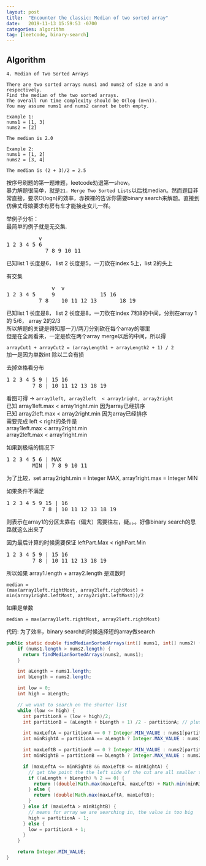 ```yaml
---
layout: post
title:  "Encounter the classic: Median of two sorted array"
date:   2019-11-13 15:59:53 -0700
categories: algorithm
tag: [leetcode, binary-search]
---
```


## Algorithm

```text
4. Median of Two Sorted Arrays

There are two sorted arrays nums1 and nums2 of size m and n respectively.
Find the median of the two sorted arrays.  
The overall run time complexity should be O(log (m+n)).
You may assume nums1 and nums2 cannot be both empty.

Example 1:
nums1 = [1, 3]
nums2 = [2]

The median is 2.0

Example 2:
nums1 = [1, 2]
nums2 = [3, 4]

The median is (2 + 3)/2 = 2.5
```

按序号刷题的第一题难题，leetcode劝退第一show。  
暴力解题很简单，就是`21. Merge Two Sorted Lists`以后找median。然而题目非常直接，要求O(logn)的效率，赤裸裸的告诉你需要binary search来解题。直接到仿佛丈母娘要求有房有车才能接走女儿一样。

举例子分析：  
最简单的例子就是无交集.  
<pre>
          v
1 2 3 4 5 6  
            7 8 9 10 11 
</pre>
已知list 1 长度是6， list 2 长度是5，一刀砍在index 5上，list 2的头上

有交集

<pre>
              v  v
1 2 3 4 5     9              15 16
          7 8    10 11 12 13       18 19
</pre>
已知list 1 长度是8， list 2 长度是8，一刀砍在index 7和8的中间，分别在array 1的 5/6， array 2的2/3  
所以解题的关键是得知那一刀/两刀分别砍在每个array的哪里  
但是在全局看来，一定是砍在两个array merge以后的中间，所以得

`arrayCut1 + arrayCut2 = (arrayLength1 + arrayLength2 + 1) / 2`  
加一是因为单数int 除以二会有损

去掉空格看分布  
<pre>
1 2 3 4 5 9 | 15 16
        7 8 | 10 11 12 13 18 19
</pre>

看图可得 -> `array1left, array2left  < array1right, array2right`  
已知 array1left.max < array1right.min 因为array已经排序  
已知 array2left.max < array2right.min 因为array已经排序  
需要完成 left < right的条件是  
array1left.max < array2right.min  
array2left.max < array1right.min

如果到极端的情况下  
<pre>
1 2 3 4 5 6 | MAX
        MIN | 7 8 9 10 11 
</pre>
为了比较，set array2right.min = Integer MAX, array1right.max = Integer MIN

如果条件不满足

<pre>
1 2 3 4 5 9 15 | 16
           7 8 | 10 11 12 13 18 19
</pre>
则表示在array1的分区太靠右（偏大）需要往左，疑。。。好像binary search的思路就这么出来了

因为最后计算的时候需要保证 leftPart.Max < righPart.Min
<pre>
1 2 3 4 5 9 | 15 16
        7 8 | 10 11 12 13 18 19
</pre>
所以如果 array1.length + array2.length 是双数时
```
median = 
(max(array1left.rightMost, array2left.rightMost) + min(array1right.leftMost, array2right.leftMost))/2
```
如果是单数
```
median = max(array1left.rightMost, array2left.rightMost)
```

代码:
为了效率，binary search的时候选择短的array做search
```java
public static double findMedianSortedArrays(int[] nums1, int[] nums2) {
    if (nums1.length > nums2.length) {
      return findMedianSortedArrays(nums2, nums1);
    }

    int aLength = nums1.length;
    int bLength = nums2.length;

    int low = 0;
    int high = aLength;

    // we want to search on the shorter list
    while (low <= high) {
      int partitionA = (low + high)/2;
      int partitionB = (aLength + bLength + 1) /2 - partitionA; // plus one for odd number

      int maxLeftA = partitionA == 0 ? Integer.MIN_VALUE : nums1[partitionA - 1];
      int minRightA = partitionA == aLength ? Integer.MAX_VALUE : nums1[partitionA];

      int maxLeftB = partitionB == 0 ? Integer.MIN_VALUE : nums2[partitionB - 1];
      int minRightB = partitionB == bLength ? Integer.MAX_VALUE : nums2[partitionB];

      if (maxLeftA <= minRightB && maxLeftB <= minRightA) {
        // get the point the the left side of the cut are all smaller than the right side of the cut
        if ((aLength + bLength) % 2 == 0) {
          return ((double)Math.max(maxLeftA, maxLeftB) + Math.min(minRightA, minRightB))/2;
        } else {
          return (double)Math.max(maxLeftA, maxLeftB);
        }
      } else if (maxLeftA > minRightB) {
        // means for array we are searching in, the value is too big
        high = partitionA - 1;
      } else {
        low = partitionA + 1;
      }
    }

    return Integer.MIN_VALUE;
}
```